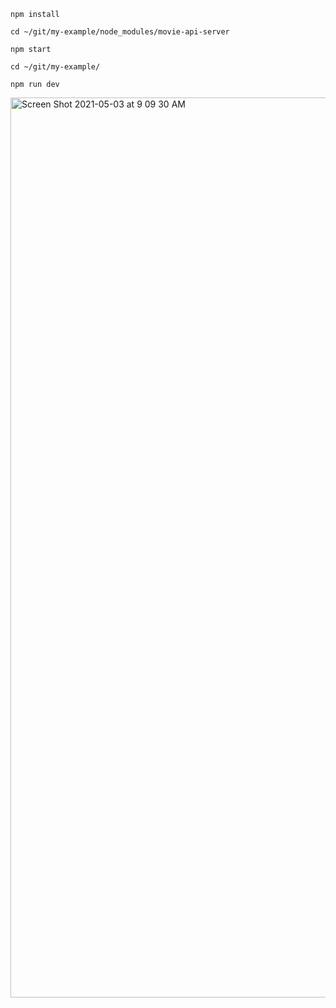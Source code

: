 `npm install`

`cd ~/git/my-example/node_modules/movie-api-server`

`npm start`

`cd ~/git/my-example/`

`npm run dev`

<img width="1440" alt="Screen Shot 2021-05-03 at 9 09 30 AM" src="https://user-images.githubusercontent.com/29576017/116921410-cf25aa00-ac08-11eb-836b-8fbc46a2dbf9.png">
